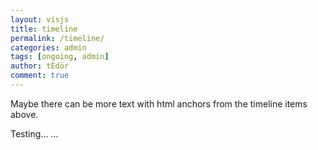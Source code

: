 ```yaml
---
layout: visjs
title: timeline
permalink: /timeline/
categories: admin
tags: [ongoing, admin]
author: tEdör
comment: true
---
```


Maybe there can be more text with html anchors from the timeline items above.

Testing... ...
